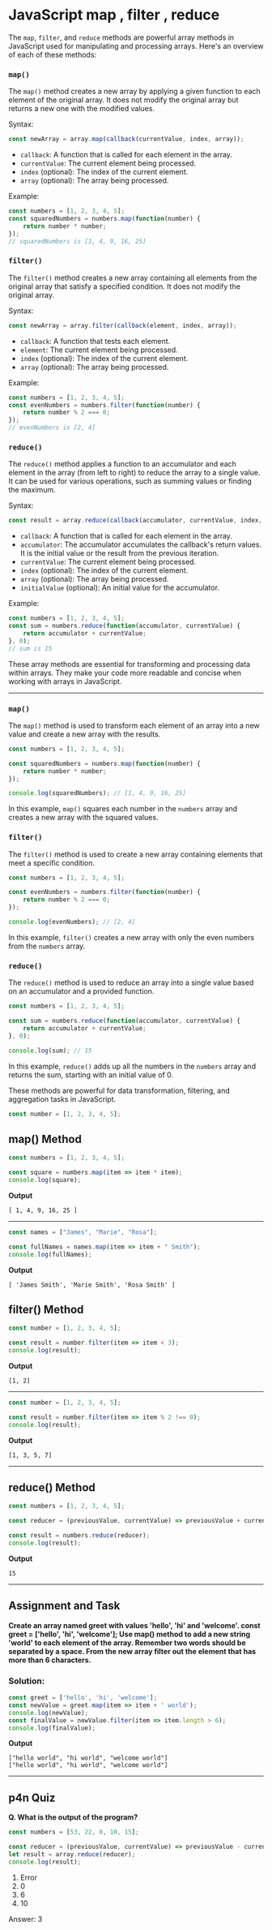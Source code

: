 # JavaScript map , filter , reduce

The `map`, `filter`, and `reduce` methods are powerful array methods in JavaScript used for manipulating and processing arrays. Here's an overview of each of these methods:

### `map()`

The `map()` method creates a new array by applying a given function to each element of the original array. It does not modify the original array but returns a new one with the modified values.

Syntax:
```javascript
const newArray = array.map(callback(currentValue, index, array));
```

- `callback`: A function that is called for each element in the array.
- `currentValue`: The current element being processed.
- `index` (optional): The index of the current element.
- `array` (optional): The array being processed.

Example:

```javascript
const numbers = [1, 2, 3, 4, 5];
const squaredNumbers = numbers.map(function(number) {
    return number * number;
});
// squaredNumbers is [1, 4, 9, 16, 25]
```

### `filter()`

The `filter()` method creates a new array containing all elements from the original array that satisfy a specified condition. It does not modify the original array.

Syntax:
```javascript
const newArray = array.filter(callback(element, index, array));
```

- `callback`: A function that tests each element.
- `element`: The current element being processed.
- `index` (optional): The index of the current element.
- `array` (optional): The array being processed.

Example:

```javascript
const numbers = [1, 2, 3, 4, 5];
const evenNumbers = numbers.filter(function(number) {
    return number % 2 === 0;
});
// evenNumbers is [2, 4]
```

### `reduce()`

The `reduce()` method applies a function to an accumulator and each element in the array (from left to right) to reduce the array to a single value. It can be used for various operations, such as summing values or finding the maximum.

Syntax:
```javascript
const result = array.reduce(callback(accumulator, currentValue, index, array), initialValue);
```

- `callback`: A function that is called for each element in the array.
- `accumulator`: The accumulator accumulates the callback's return values. It is the initial value or the result from the previous iteration.
- `currentValue`: The current element being processed.
- `index` (optional): The index of the current element.
- `array` (optional): The array being processed.
- `initialValue` (optional): An initial value for the accumulator.

Example:

```javascript
const numbers = [1, 2, 3, 4, 5];
const sum = numbers.reduce(function(accumulator, currentValue) {
    return accumulator + currentValue;
}, 0);
// sum is 15
```

These array methods are essential for transforming and processing data within arrays. They make your code more readable and concise when working with arrays in JavaScript.

***

### `map()`

The `map()` method is used to transform each element of an array into a new value and create a new array with the results.

```javascript
const numbers = [1, 2, 3, 4, 5];

const squaredNumbers = numbers.map(function(number) {
    return number * number;
});

console.log(squaredNumbers); // [1, 4, 9, 16, 25]
```

In this example, `map()` squares each number in the `numbers` array and creates a new array with the squared values.

### `filter()`

The `filter()` method is used to create a new array containing elements that meet a specific condition.

```javascript
const numbers = [1, 2, 3, 4, 5];

const evenNumbers = numbers.filter(function(number) {
    return number % 2 === 0;
});

console.log(evenNumbers); // [2, 4]
```

In this example, `filter()` creates a new array with only the even numbers from the `numbers` array.

### `reduce()`

The `reduce()` method is used to reduce an array into a single value based on an accumulator and a provided function.

```javascript
const numbers = [1, 2, 3, 4, 5];

const sum = numbers.reduce(function(accumulator, currentValue) {
    return accumulator + currentValue;
}, 0);

console.log(sum); // 15
```

In this example, `reduce()` adds up all the numbers in the `numbers` array and returns the sum, starting with an initial value of 0.

These methods are powerful for data transformation, filtering, and aggregation tasks in JavaScript.


```js
const number = [1, 2, 3, 4, 5];
```
## map() Method
```js
const numbers = [1, 2, 3, 4, 5];

const square = numbers.map(item => item * item);
console.log(square);
```
**Output**
```
[ 1, 4, 9, 16, 25 ]
```
***
```js
const names = ["James", "Marie", "Rosa"];

const fullNames = names.map(item => item + " Smith");
console.log(fullNames);
```
**Output**
```
[ 'James Smith', 'Marie Smith', 'Rosa Smith' ]
```
## filter() Method
```js
const number = [1, 2, 3, 4, 5];

const result = number.filter(item => item < 3);
console.log(result);
```
**Output**
```
[1, 2]
```
***
```js
const number = [1, 2, 3, 4, 5];

const result = number.filter(item => item % 2 !== 0);
console.log(result);
```
**Output**
```
[1, 3, 5, 7]
```
***
## reduce() Method
```js
const numbers = [1, 2, 3, 4, 5];

const reducer = (previousValue, currentValue) => previousValue + currentValue;

const result = numbers.reduce(reducer);
console.log(result);
```
**Output**
```
15
```
***
## Assignment and Task
**Create an array named greet with values 'hello', 'hi' and 'welcome'.
const greet = ['hello', 'hi', 'welcome'];
Use map() method to add a new string 'world' to each element of the array.
Remember two words should be separated by a space.
From the new array filter out the element that has more than 6 characters.**
### Solution:
```js
const greet = ['hello', 'hi', 'welcome'];
const newValue = greet.map(item => item + ' world');
console.log(newValue);
const finalValue = newValue.filter(item => item.length > 6);
console.log(finalValue);
```
**Output**
```
["hello world", "hi world", "welcome world"]
["hello world", "hi world", "welcome world"]
```
***
## p4n Quiz
**Q. What is the output of the program?**
```js
const numbers = [53, 22, 0, 10, 15];

const reducer = (previousValue, currentValue) => previousValue - currentValue;
let result = array.reduce(reducer);
console.log(result);
```
1. Error
2. 0
3. 6
4. 10

Answer: 3











   
